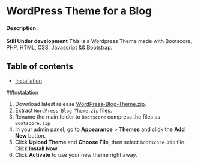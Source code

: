 ﻿# WordPress Theme for a Blog
#### Description:
**Still Under development**
This is a Wordpress Theme made with Bootscore, PHP, HTML, CSS, Javascript && Bootstrap.


## Table of contents
- [Installation](#installation)

##Instalation
1. Download latest release [WordPress-Blog-Theme.zip]((https://github.com/HundredSongs/WordPress-Blog-Theme/archive/refs/heads/main.zip)).
2. Extract `WordPress-Blog-Theme.zip` files.
3. Rename the main folder to `Bootscore` compress the files as `Bootscore.zip`
4. In your admin panel, go to **Appearance** > **Themes** and click the **Add New** button.
5. Click **Upload Theme** and **Choose File**, then select `bootscore.zip` file. Click **Install Now**.
6. Click **Activate** to use your new theme right away.

